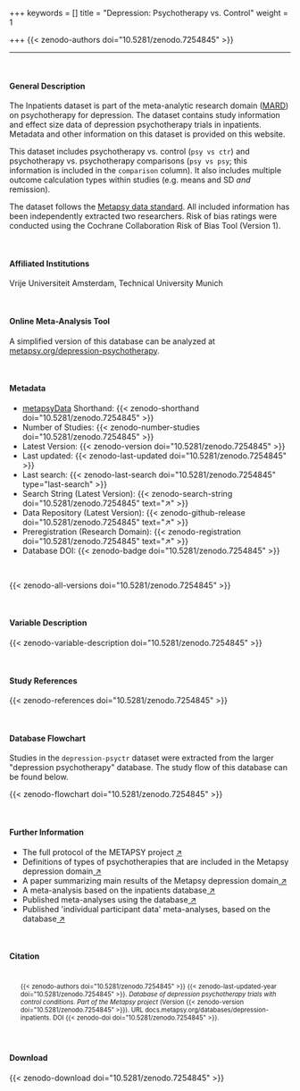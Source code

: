 +++
keywords = []
title = "Depression: Psychotherapy vs. Control"
weight = 1

+++
{{< zenodo-authors doi="10.5281/zenodo.7254845" >}}

***

<br>

#### General Description

The Inpatients dataset is part of the meta-analytic research domain ([MARD](https://docs.metapsy.org/uploads/ebmental-2022-300509.pdf)) on psychotherapy for depression. The dataset contains study information and effect size data of depression psychotherapy trials in inpatients. Metadata and other information on this dataset is provided on this website.

This dataset includes psychotherapy vs. control (`psy vs ctr`) and psychotherapy vs. psychotherapy comparisons (`psy vs psy`; this information is included in the `comparison` column). It also includes multiple outcome calculation types within studies (e.g. means and SD _and_ remission).

The dataset follows the [Metapsy data standard](https://docs.metapsy.org/data-preparation/format/). All included information has been independently extracted two researchers. Risk of bias ratings were conducted using the Cochrane Collaboration Risk of Bias Tool (Version 1).

<br>

#### Affiliated Institutions

Vrije Universiteit Amsterdam, Technical University Munich

<br>

#### Online Meta-Analysis Tool

A simplified version of this database can be analyzed at [metapsy.org/depression-psychotherapy](https://www.metapsy.org/depression-psychotherapy).

<br>

#### Metadata

* <a href="https://data.metapsy.org" target="_blank">metapsyData</a> Shorthand: {{< zenodo-shorthand doi="10.5281/zenodo.7254845" >}}
* Number of Studies: {{< zenodo-number-studies doi="10.5281/zenodo.7254845" >}}
* Latest Version: {{< zenodo-version doi="10.5281/zenodo.7254845" >}}
* Last updated: {{< zenodo-last-updated doi="10.5281/zenodo.7254845" >}}
* Last search: {{< zenodo-last-search doi="10.5281/zenodo.7254845" type="last-search" >}}
* Search String (Latest Version): {{< zenodo-search-string doi="10.5281/zenodo.7254845" text="↗" >}}
* Data Repository (Latest Version): {{< zenodo-github-release doi="10.5281/zenodo.7254845" text="↗" >}}
* Preregistration (Research Domain): {{< zenodo-registration doi="10.5281/zenodo.7254845" text="↗" >}}
* Database DOI: {{< zenodo-badge doi="10.5281/zenodo.7254845" >}}

<br>

{{< zenodo-all-versions doi="10.5281/zenodo.7254845" >}}

<br>

#### Variable Description

{{< zenodo-variable-description doi="10.5281/zenodo.7254845" >}}

<br>

#### Study References

{{< zenodo-references doi="10.5281/zenodo.7254845" >}}

<br>

#### Database Flowchart

Studies in the `depression-psyctr` dataset were extracted from the larger "depression psychotherapy" database. The study flow of this database can be found below.

{{< zenodo-flowchart doi="10.5281/zenodo.7254845" >}}

<br>

#### Further Information

<ul>
<li>The full protocol of the METAPSY project <a href="/uploads/protocol.pdf" target="_blank">↗</a></li>
<li>Definitions of types of psychotherapies that are included in the Metapsy depression domain<a href="/uploads/psychotherapies.pdf" target="_blank"> ↗</a></li>
<li>A paper summarizing main results of the Metapsy depression domain<a href="/uploads/summary_metapsy.pdf" target="_blank"> ↗</a></li>
<li>A meta-analysis based on the inpatients database<a href="https://www.sciencedirect.com/science/article/pii/S0165032721002421" target="_blank"> ↗</a></li>
<li>Published meta-analyses using the database<a href="/uploads/published_meta_analyses.pdf" target="_blank"> ↗</a></li>
<li>Published 'individual participant data'  meta-analyses, based on the database<a href="/uploads/ipd_ma.pdf" target="_blank"> ↗</a></li>
</ul>

<br>

#### Citation

<div class="citation" style='background-color: var(--body-color); padding: 20px 20px 20px 20px; font-size: 80%; -webkit-filter: grayscale(100%); filter: grayscale(100%);'>
{{< zenodo-authors doi="10.5281/zenodo.7254845" >}}
{{< zenodo-last-updated-year doi="10.5281/zenodo.7254845" >}}.
<i>Database of depression psychotherapy trials with control conditions. Part of the Metapsy project </i>
(Version {{< zenodo-version doi="10.5281/zenodo.7254845" >}}).
URL docs.metapsy.org/databases/depression-inpatients.
DOI {{< zenodo-doi doi="10.5281/zenodo.7254845" >}}.
</div>

<br>

#### Download

{{< zenodo-download doi="10.5281/zenodo.7254845" >}}

<br></br>